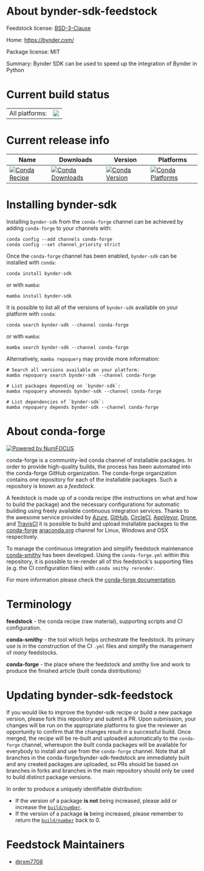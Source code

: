 About bynder-sdk-feedstock
==========================

Feedstock license: [BSD-3-Clause](https://github.com/conda-forge/bynder-sdk-feedstock/blob/main/LICENSE.txt)

Home: https://bynder.com/

Package license: MIT

Summary: Bynder SDK can be used to speed up the integration of Bynder in Python

Current build status
====================


<table><tr><td>All platforms:</td>
    <td>
      <a href="https://dev.azure.com/conda-forge/feedstock-builds/_build/latest?definitionId=21416&branchName=main">
        <img src="https://dev.azure.com/conda-forge/feedstock-builds/_apis/build/status/bynder-sdk-feedstock?branchName=main">
      </a>
    </td>
  </tr>
</table>

Current release info
====================

| Name | Downloads | Version | Platforms |
| --- | --- | --- | --- |
| [![Conda Recipe](https://img.shields.io/badge/recipe-bynder--sdk-green.svg)](https://anaconda.org/conda-forge/bynder-sdk) | [![Conda Downloads](https://img.shields.io/conda/dn/conda-forge/bynder-sdk.svg)](https://anaconda.org/conda-forge/bynder-sdk) | [![Conda Version](https://img.shields.io/conda/vn/conda-forge/bynder-sdk.svg)](https://anaconda.org/conda-forge/bynder-sdk) | [![Conda Platforms](https://img.shields.io/conda/pn/conda-forge/bynder-sdk.svg)](https://anaconda.org/conda-forge/bynder-sdk) |

Installing bynder-sdk
=====================

Installing `bynder-sdk` from the `conda-forge` channel can be achieved by adding `conda-forge` to your channels with:

```
conda config --add channels conda-forge
conda config --set channel_priority strict
```

Once the `conda-forge` channel has been enabled, `bynder-sdk` can be installed with `conda`:

```
conda install bynder-sdk
```

or with `mamba`:

```
mamba install bynder-sdk
```

It is possible to list all of the versions of `bynder-sdk` available on your platform with `conda`:

```
conda search bynder-sdk --channel conda-forge
```

or with `mamba`:

```
mamba search bynder-sdk --channel conda-forge
```

Alternatively, `mamba repoquery` may provide more information:

```
# Search all versions available on your platform:
mamba repoquery search bynder-sdk --channel conda-forge

# List packages depending on `bynder-sdk`:
mamba repoquery whoneeds bynder-sdk --channel conda-forge

# List dependencies of `bynder-sdk`:
mamba repoquery depends bynder-sdk --channel conda-forge
```


About conda-forge
=================

[![Powered by
NumFOCUS](https://img.shields.io/badge/powered%20by-NumFOCUS-orange.svg?style=flat&colorA=E1523D&colorB=007D8A)](https://numfocus.org)

conda-forge is a community-led conda channel of installable packages.
In order to provide high-quality builds, the process has been automated into the
conda-forge GitHub organization. The conda-forge organization contains one repository
for each of the installable packages. Such a repository is known as a *feedstock*.

A feedstock is made up of a conda recipe (the instructions on what and how to build
the package) and the necessary configurations for automatic building using freely
available continuous integration services. Thanks to the awesome service provided by
[Azure](https://azure.microsoft.com/en-us/services/devops/), [GitHub](https://github.com/),
[CircleCI](https://circleci.com/), [AppVeyor](https://www.appveyor.com/),
[Drone](https://cloud.drone.io/welcome), and [TravisCI](https://travis-ci.com/)
it is possible to build and upload installable packages to the
[conda-forge](https://anaconda.org/conda-forge) [anaconda.org](https://anaconda.org/)
channel for Linux, Windows and OSX respectively.

To manage the continuous integration and simplify feedstock maintenance
[conda-smithy](https://github.com/conda-forge/conda-smithy) has been developed.
Using the ``conda-forge.yml`` within this repository, it is possible to re-render all of
this feedstock's supporting files (e.g. the CI configuration files) with ``conda smithy rerender``.

For more information please check the [conda-forge documentation](https://conda-forge.org/docs/).

Terminology
===========

**feedstock** - the conda recipe (raw material), supporting scripts and CI configuration.

**conda-smithy** - the tool which helps orchestrate the feedstock.
                   Its primary use is in the construction of the CI ``.yml`` files
                   and simplify the management of *many* feedstocks.

**conda-forge** - the place where the feedstock and smithy live and work to
                  produce the finished article (built conda distributions)


Updating bynder-sdk-feedstock
=============================

If you would like to improve the bynder-sdk recipe or build a new
package version, please fork this repository and submit a PR. Upon submission,
your changes will be run on the appropriate platforms to give the reviewer an
opportunity to confirm that the changes result in a successful build. Once
merged, the recipe will be re-built and uploaded automatically to the
`conda-forge` channel, whereupon the built conda packages will be available for
everybody to install and use from the `conda-forge` channel.
Note that all branches in the conda-forge/bynder-sdk-feedstock are
immediately built and any created packages are uploaded, so PRs should be based
on branches in forks and branches in the main repository should only be used to
build distinct package versions.

In order to produce a uniquely identifiable distribution:
 * If the version of a package **is not** being increased, please add or increase
   the [``build/number``](https://docs.conda.io/projects/conda-build/en/latest/resources/define-metadata.html#build-number-and-string).
 * If the version of a package **is** being increased, please remember to return
   the [``build/number``](https://docs.conda.io/projects/conda-build/en/latest/resources/define-metadata.html#build-number-and-string)
   back to 0.

Feedstock Maintainers
=====================

* [@rxm7706](https://github.com/rxm7706/)


